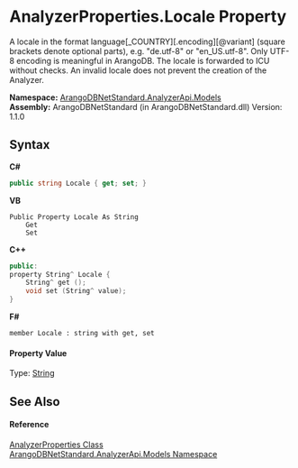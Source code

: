 # AnalyzerProperties.Locale Property 
 

A locale in the format language[_COUNTRY][.encoding][@variant] (square brackets denote optional parts), e.g. "de.utf-8" or "en_US.utf-8". Only UTF-8 encoding is meaningful in ArangoDB. The locale is forwarded to ICU without checks. An invalid locale does not prevent the creation of the Analyzer.

**Namespace:**&nbsp;<a href="a2e54104-4ead-c0d1-eaad-3d92d56c8fb7">ArangoDBNetStandard.AnalyzerApi.Models</a><br />**Assembly:**&nbsp;ArangoDBNetStandard (in ArangoDBNetStandard.dll) Version: 1.1.0

## Syntax

**C#**<br />
``` C#
public string Locale { get; set; }
```

**VB**<br />
``` VB
Public Property Locale As String
	Get
	Set
```

**C++**<br />
``` C++
public:
property String^ Locale {
	String^ get ();
	void set (String^ value);
}
```

**F#**<br />
``` F#
member Locale : string with get, set

```


#### Property Value
Type: <a href="https://docs.microsoft.com/dotnet/api/system.string" target="_blank" rel="noopener noreferrer">String</a>

## See Also


#### Reference
<a href="ce0de02a-856c-3fd4-9c6a-532bc4f2188d">AnalyzerProperties Class</a><br /><a href="a2e54104-4ead-c0d1-eaad-3d92d56c8fb7">ArangoDBNetStandard.AnalyzerApi.Models Namespace</a><br />